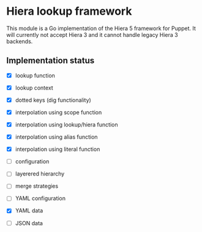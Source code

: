 # Hiera lookup framework

This module is a Go implementation of the Hiera 5 framework for Puppet. It will currently not accept Hiera 3 and it
cannot handle legacy Hiera 3 backends.

## Implementation status

* [x] lookup function
* [x] lookup context
* [x] dotted keys (dig functionality)
* [x] interpolation using scope function
* [x] interpolation using lookup/hiera function
* [x] interpolation using alias function
* [x] interpolation using literal function
* [ ] configuration
* [ ] layerered hierarchy
* [ ] merge strategies
* [ ] YAML configuration
* [x] YAML data
* [ ] JSON data

